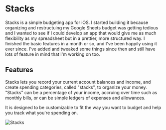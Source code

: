 # Stacks

Stacks is a simple budgeting app for iOS. I started building it because organizing and restructuing my Google Sheets budget was getting tedious and I wanted to see if I could develop an app that would give me as much flexibility as my spreadsheet but in a prettier, more structured way. I finished the basic features in a month or so, and I've been happily using it ever since. I've added and tweaked some things since then and still have lots of feature in mind that I'm working on too. 

## Features
Stacks lets you record your current account balances and income, and create spending categories, called "stacks", to organize your money. "Stacks" can be a percentage of your income, accruing over time such as monthly bills, or can be simple ledgers of expenses and allowances.

It is designed to be customizable to fit the way you want to budget and help you track what you're spending on.

![Stacks](https://github.com/user-attachments/assets/e87efdee-e524-48b5-b9cd-a34c6ff78a56)
